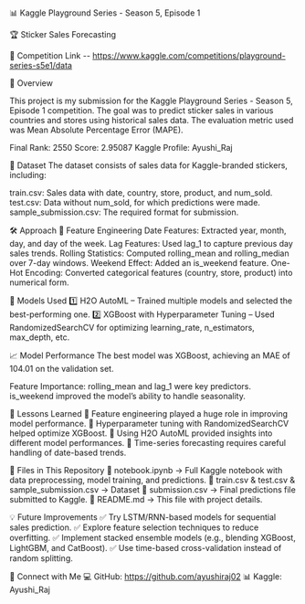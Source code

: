 📊 Kaggle Playground Series - Season 5, Episode 1


🏆 Sticker Sales Forecasting


🔗 Competition Link -- https://www.kaggle.com/competitions/playground-series-s5e1/data



🚀 Overview

This project is my submission for the Kaggle Playground Series - Season 5, Episode 1 competition. The goal was to predict sticker sales in various countries and stores using historical sales data. The evaluation metric used was Mean Absolute Percentage Error (MAPE).

Final Rank: 2550
Score: 2.95087
Kaggle Profile: Ayushi_Raj




📂 Dataset
The dataset consists of sales data for Kaggle-branded stickers, including:

train.csv: Sales data with date, country, store, product, and num_sold.
test.csv: Data without num_sold, for which predictions were made.
sample_submission.csv: The required format for submission.





🛠 Approach
🔎 Feature Engineering
Date Features: Extracted year, month, day, and day of the week.
Lag Features: Used lag_1 to capture previous day sales trends.
Rolling Statistics: Computed rolling_mean and rolling_median over 7-day windows.
Weekend Effect: Added an is_weekend feature.
One-Hot Encoding: Converted categorical features (country, store, product) into numerical form.


🤖 Models Used
1️⃣ H2O AutoML – Trained multiple models and selected the best-performing one.
2️⃣ XGBoost with Hyperparameter Tuning – Used RandomizedSearchCV for optimizing learning_rate, n_estimators, max_depth, etc.





📈 Model Performance
The best model was XGBoost, achieving an MAE of 104.01 on the validation set.

Feature Importance:
rolling_mean and lag_1 were key predictors.
is_weekend improved the model’s ability to handle seasonality.




📌 Lessons Learned
🔹 Feature engineering played a huge role in improving model performance.
🔹 Hyperparameter tuning with RandomizedSearchCV helped optimize XGBoost.
🔹 Using H2O AutoML provided insights into different model performances.
🔹 Time-series forecasting requires careful handling of date-based trends.




📁 Files in This Repository
📌 notebook.ipynb → Full Kaggle notebook with data preprocessing, model training, and predictions.
📌 train.csv & test.csv & sample_submission.csv → Dataset 
📌 submission.csv → Final predictions file submitted to Kaggle.
📌 README.md → This file with project details.




💡 Future Improvements
✅ Try LSTM/RNN-based models for sequential sales prediction.
✅ Explore feature selection techniques to reduce overfitting.
✅ Implement stacked ensemble models (e.g., blending XGBoost, LightGBM, and CatBoost).
✅ Use time-based cross-validation instead of random splitting.






🔗 Connect with Me
💻 GitHub: https://github.com/ayushiraj02
📊 Kaggle: Ayushi_Raj
